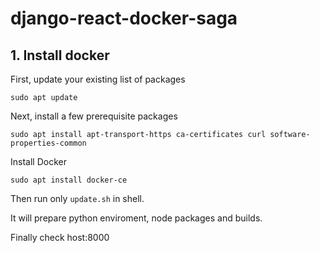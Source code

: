 # django-react-docker-saga
  ## 1. Install docker
  First, update your existing list of packages
  
  `sudo apt update`

  Next, install a few prerequisite packages
  
  `sudo apt install apt-transport-https ca-certificates curl software-properties-common`
  
  Install Docker
  
  `sudo apt install docker-ce`
  
  Then run only `update.sh` in shell.
  
  It will prepare python enviroment, node packages and builds. 

  Finally check host:8000
